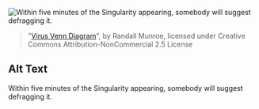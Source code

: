 ![Within five minutes of the Singularity appearing, somebody will suggest defragging it.](https://imgs.xkcd.com/comics/virus_venn_diagram.png)
> "[Virus Venn Diagram](https://xkcd.com/1180/)", by Randall Munroe, licensed under Creative Commons Attribution-NonCommercial 2.5 License

## Alt Text
Within five minutes of the Singularity appearing, somebody will suggest defragging it.

